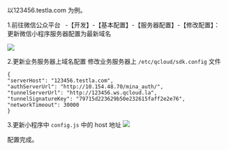 以123456.testla.com 为例。

1.前往微信公众平台  -【开发】-【基本配置】-【服务器配置】-【修改配置】：
   更新微信小程序服务器配置为最新域名

![](http://imgcache.tcecqpoc.fsphere.cn/image/mc.qcloudimg.com/static/img/badf958068dac296f25695adc82cf9c6/image.png)
 
 
2.更新业务服务器上域名配置
修改业务服务器上 `/etc/qcloud/sdk.config`  文件 

```
{
"serverHost": "123456.testla.com",
"authServerUrl": "http://10.154.48.70/mina_auth/",
"tunnelServerUrl": "http://123456.ws.qcloud.la",
"tunnelSignatureKey": "79715d223629b50e232615faff2e2e76",    
"networkTimeout": 30000
}
```


3.更新小程序中 `config.js` 中的 host 地址
![](http://imgcache.tcecqpoc.fsphere.cn/image/mc.qcloudimg.com/static/img/56ce8a97f7d3303f59ac47eea92a2d33/image.png)

配置完成。


